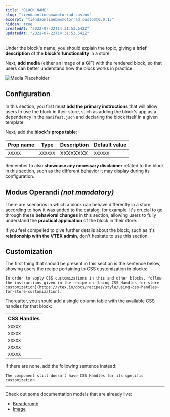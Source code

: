 ```yaml
---
title: "BLOCK NAME"
slug: "tiendaonlinebmwmotorrad-custom"
excerpt: "tiendaonlinebmwmotorrad.custom@0.0.13"
hidden: true
createdAt: "2022-07-22T14:31:53.642Z"
updatedAt: "2022-07-22T14:31:53.642Z"
---
```

Under the block's name, you should explain the topic, giving a **brief description** of the **block's functionality** in a store.

Next, **add media** (either an image of a GIF) with the rendered block, so that users can better understand how the block works in practice. 

![Media Placeholder](https://user-images.githubusercontent.com/52087100/71204177-42ca4f80-227e-11ea-89e6-e92e65370c69.png)

## Configuration 

In this section, you first must **add the primary instructions** that will allow users to use the block in their store, such as adding the block's app as a dependency in the `manifest.json` and declaring the block itself in a given template.

Next, add the **block's props table**:

| Prop name    | Type            | Description    | Default value                                                                                                                               |
| ------------ | --------------- | --------------------------------------------------------------------------------------------------------------------------------------------- | ---------- | 
| `XXXXX`      | `XXXXXX`       | XXXXXXXX         | `XXXXXX`        |


Remember to also **showcase any necessary disclaimer** related to the block in this section, such as the different behavior it may display during its configuration. 

## Modus Operandi *(not mandatory)*

There are scenarios in which a block can behave differently in a store, according to how it was added to the catalog, for example. It's crucial to go through these **behavioral changes** in this section, allowing users to fully understand the **practical application** of the block in their store.

If you feel compelled to give further details about the block, such as it's **relationship with the VTEX admin**, don't hesitate to use this section. 

## Customization

The first thing that should be present in this section is the sentence below, showing users the recipe pertaining to CSS customization in blocks:

`In order to apply CSS customizations in this and other blocks, follow the instructions given in the recipe on [Using CSS Handles for store customization](https://vtex.io/docs/recipes/style/using-css-handles-for-store-customization).`

Thereafter, you should add a single column table with the available CSS handles for that block:

| CSS Handles |
| ----------- | 
| `XXXXX` | 
| `XXXXX` | 
| `XXXXX` | 
| `XXXXX` | 
| `XXXXX` |


If there are none, add the following sentence instead:

`The component still doesn't have CSS Handles for its specific customization.`

---

Check out some documentation models that are already live: 
- [Breadcrumb](https://github.com/vtex-apps/breadcrumb)
- [Image](https://vtex.io/docs/components/general/vtex.store-components/image)